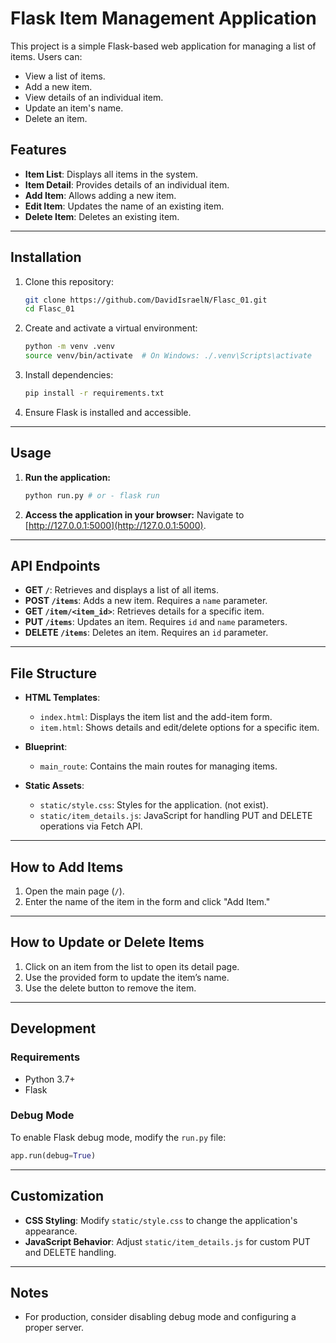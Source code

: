 # Flask Item Management Application

This project is a simple Flask-based web application for managing a list of items. Users can:
- View a list of items.
- Add a new item.
- View details of an individual item.
- Update an item's name.
- Delete an item.

## Features

- **Item List**: Displays all items in the system.
- **Item Detail**: Provides details of an individual item.
- **Add Item**: Allows adding a new item.
- **Edit Item**: Updates the name of an existing item.
- **Delete Item**: Deletes an existing item.

---

## Installation

1. Clone this repository:
    ```bash
    git clone https://github.com/DavidIsraelN/Flasc_01.git
    cd Flasc_01
    ````

2. Create and activate a virtual environment:

   ```bash
   python -m venv .venv
   source venv/bin/activate  # On Windows: ./.venv\Scripts\activate
   ```

3. Install dependencies:

   ```bash
   pip install -r requirements.txt
   ```

4. Ensure Flask is installed and accessible.

---

## Usage

1. **Run the application:**

   ```bash
   python run.py # or - flask run
   ```

2. **Access the application in your browser:**
   Navigate to [http://127.0.0.1:5000](http://127.0.0.1:5000).

---

## API Endpoints

* **GET `/`**: Retrieves and displays a list of all items.
* **POST `/items`**: Adds a new item. Requires a `name` parameter.
* **GET `/item/<item_id>`**: Retrieves details for a specific item.
* **PUT `/items`**: Updates an item. Requires `id` and `name` parameters.
* **DELETE `/items`**: Deletes an item. Requires an `id` parameter.

---

## File Structure

* **HTML Templates**:

  * `index.html`: Displays the item list and the add-item form.
  * `item.html`: Shows details and edit/delete options for a specific item.

* **Blueprint**:

  * `main_route`: Contains the main routes for managing items.

* **Static Assets**:

  * `static/style.css`: Styles for the application. (not exist).
  * `static/item_details.js`: JavaScript for handling PUT and DELETE operations via Fetch API.

---

## How to Add Items

1. Open the main page (`/`).
2. Enter the name of the item in the form and click "Add Item."

---

## How to Update or Delete Items

1. Click on an item from the list to open its detail page.
2. Use the provided form to update the item’s name.
3. Use the delete button to remove the item.

---

## Development

### Requirements

* Python 3.7+
* Flask

### Debug Mode

To enable Flask debug mode, modify the `run.py` file:

```python
app.run(debug=True)
```

---

## Customization

* **CSS Styling**: Modify `static/style.css` to change the application's appearance.
* **JavaScript Behavior**: Adjust `static/item_details.js` for custom PUT and DELETE handling.

---

## Notes

* For production, consider disabling debug mode and configuring a proper server.

